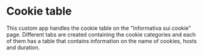 # Cookie table

This custom app handles the cookie table on the "Informativa sui cookie" page. 
Different tabs are created containing the cookie categories and each of them has a table that contains information on the name of cookies, hosts and duration.
